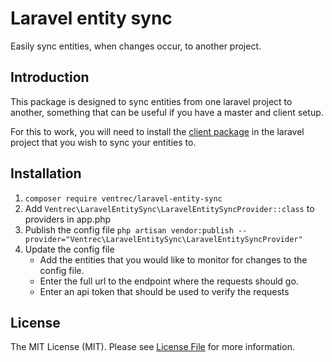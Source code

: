 # Laravel entity sync

Easily sync entities, when changes occur, to another project.

## Introduction

This package is designed to sync entities from one laravel project to another, something that can be useful if you have a master and client setup.

For this to work, you will need to install the [client package](https://github.com/ventrec/laravel-entity-sync-endpoint) in the laravel project that you wish to sync your entities to.

## Installation

1. `composer require ventrec/laravel-entity-sync`
2. Add `Ventrec\LaravelEntitySync\LaravelEntitySyncProvider::class` to providers in app.php
3. Publish the config file `php artisan vendor:publish --provider="Ventrec\LaravelEntitySync\LaravelEntitySyncProvider"`
4. Update the config file
    - Add the entities that you would like to monitor for changes to the config file.
    - Enter the full url to the endpoint where the requests should go.
    - Enter an api token that should be used to verify the requests
    
## License

The MIT License (MIT). Please see [License File](LICENSE.md) for more information.